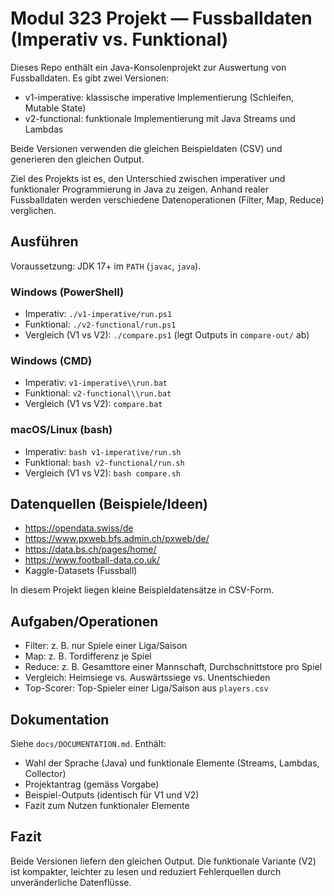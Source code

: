 # Modul 323 Projekt — Fussballdaten (Imperativ vs. Funktional)

Dieses Repo enthält ein Java-Konsolenprojekt zur Auswertung von Fussballdaten.
Es gibt zwei Versionen:

- v1-imperative: klassische imperative Implementierung (Schleifen, Mutable State)
- v2-functional: funktionale Implementierung mit Java Streams und Lambdas

Beide Versionen verwenden die gleichen Beispieldaten (CSV) und generieren den gleichen Output.

Ziel des Projekts ist es, den Unterschied zwischen imperativer und funktionaler Programmierung in Java zu zeigen.
Anhand realer Fussballdaten werden verschiedene Datenoperationen (Filter, Map, Reduce) verglichen.

## Ausführen

Voraussetzung: JDK 17+ im `PATH` (`javac`, `java`).

### Windows (PowerShell)

- Imperativ: `./v1-imperative/run.ps1`
- Funktional: `./v2-functional/run.ps1`
- Vergleich (V1 vs V2): `./compare.ps1` (legt Outputs in `compare-out/` ab)

### Windows (CMD)

- Imperativ: `v1-imperative\\run.bat`
- Funktional: `v2-functional\\run.bat`
- Vergleich (V1 vs V2): `compare.bat`

### macOS/Linux (bash)

- Imperativ: `bash v1-imperative/run.sh`
- Funktional: `bash v2-functional/run.sh`
- Vergleich (V1 vs V2): `bash compare.sh`

## Datenquellen (Beispiele/Ideen)

- https://opendata.swiss/de
- https://www.pxweb.bfs.admin.ch/pxweb/de/
- https://data.bs.ch/pages/home/
- https://www.football-data.co.uk/
- Kaggle-Datasets (Fussball)

In diesem Projekt liegen kleine Beispieldatensätze in CSV-Form.

## Aufgaben/Operationen

- Filter: z. B. nur Spiele einer Liga/Saison
- Map: z. B. Tordifferenz je Spiel
- Reduce: z. B. Gesamttore einer Mannschaft, Durchschnittstore pro Spiel
- Vergleich: Heimsiege vs. Auswärtssiege vs. Unentschieden
- Top-Scorer: Top-Spieler einer Liga/Saison aus `players.csv`

## Dokumentation

Siehe `docs/DOCUMENTATION.md`. Enthält:

- Wahl der Sprache (Java) und funktionale Elemente (Streams, Lambdas, Collector)
- Projektantrag (gemäss Vorgabe)
- Beispiel-Outputs (identisch für V1 und V2)
- Fazit zum Nutzen funktionaler Elemente

## Fazit

Beide Versionen liefern den gleichen Output.
Die funktionale Variante (V2) ist kompakter, leichter zu lesen und reduziert Fehlerquellen durch unveränderliche Datenflüsse.

